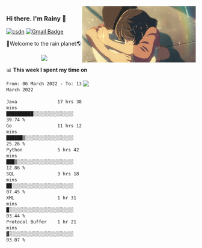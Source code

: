 <img  align='right' height="150" src="https://github.com/LikeRainDay/LikeRainDay/blob/master/pic/img_rain_1.gif?raw=true">



### Hi there. I'm Rainy :lemon:

[![csdn](https://img.shields.io/badge/-csdn-c14438?style=flat-square&logo=c&logoColor=white)](https://blog.csdn.net/qq_15807167)
[![Gmail Badge](https://img.shields.io/badge/-gmail-c14438?style=flat-square&logo=Gmail&logoColor=white&link=mailto:houshuai0816@gmail.com)](mailto:houshuai0816@gmail.com)

🚀Welcome to the rain planet🌎

<center>
<img align='center'  src="https://source.unsplash.com/random/1200x600">
</center>

📊 **This week I spent my time on**

<img align='right'   width="300" src="https://github-readme-stats.vercel.app/api?username=LikeRainDay&show_icons=true&title_color=fff&icon_color=79ff97&text_color=9f9f9f&bg_color=151515">

<!--START_SECTION:waka-->

```text
From: 06 March 2022 - To: 13 March 2022

Java               17 hrs 38 mins  ██████████░░░░░░░░░░░░░░░   39.74 %
Go                 11 hrs 12 mins  ██████▒░░░░░░░░░░░░░░░░░░   25.26 %
Python             5 hrs 42 mins   ███▒░░░░░░░░░░░░░░░░░░░░░   12.86 %
SQL                3 hrs 18 mins   ██░░░░░░░░░░░░░░░░░░░░░░░   07.45 %
XML                1 hr 31 mins    █░░░░░░░░░░░░░░░░░░░░░░░░   03.44 %
Protocol Buffer    1 hr 21 mins    ▓░░░░░░░░░░░░░░░░░░░░░░░░   03.07 %
```

<!--END_SECTION:waka-->
